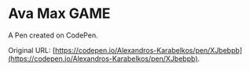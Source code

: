 # Ava Max GAME

A Pen created on CodePen.

Original URL: [https://codepen.io/Alexandros-Karabelkos/pen/XJbebpb](https://codepen.io/Alexandros-Karabelkos/pen/XJbebpb).

